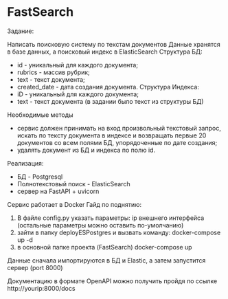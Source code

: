 # FastSearch
Задание:

Написать поисковую систему по текстам документов
Данные хранятся в базе данных, а поисковый индекс в ElasticSearch
Структура БД:
* id - уникальный для каждого документа;
* rubrics - массив рубрик;
* text - текст документа;
* created_date - дата создания документа.
Структура Индекса:
* iD - уникальный для каждого документа;
* text - текст документа (в задании было текст из структуры БД)

Необходимые методы
* сервис должен принимать на вход произвольный текстовый запрос, искать по тексту документа в индексе и возвращать первые 20 документов со всем полями БД, упорядоченные по дате создания;
* удалять документ из БД и индекса по полю  id.

Реализация:
* БД - Postgresql
* Полнотекстовый поиск - ElasticSearch
* сервер на FastAPI + uvicorn

Сервис работает в Docker
Гайд по поднятию:
1. В файле config.py указать параметры: ip внешнего интерфейса (остальные параметры можно оставить по-умолчанию)
2. зайти в папку deployESPostgres и вызвать команду: docker-compose up -d
3. в основной папке проекта (FastSearch) docker-compose up

Данные сначала импортируются в БД и Elastic, а затем запустится сервер (port 8000)

Документацию в формате OpenAPI можно получить пройдя по ссылке http://yourip:8000/docs
